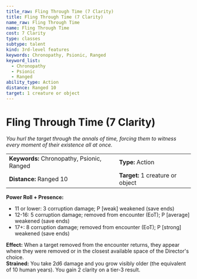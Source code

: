 ```yaml
---
title_raw: Fling Through Time (7 Clarity)
title: Fling Through Time (7 Clarity)
name_raw: Fling Through Time
name: Fling Through Time
cost: 7 Clarity
type: classes
subtype: talent
kind: 3rd-level features
keywords: Chronopathy, Psionic, Ranged
keyword_list:
  - Chronopathy
  - Psionic
  - Ranged
ability_type: Action
distance: Ranged 10
target: 1 creature or object
---
```


# Fling Through Time (7 Clarity)

*You hurl the target through the annals of time, forcing them to witness every moment of their existence all at once.*

|                                            |                                  |
| :----------------------------------------- | :------------------------------- |
| **Keywords:** Chronopathy, Psionic, Ranged | **Type:** Action                 |
| **Distance:** Ranged 10                    | **Target:** 1 creature or object |

**Power Roll + Presence:**

- 11 or lower: 3 corruption damage; P \[weak\] weakened (save ends)
- 12-16: 5 corruption damage; removed from encounter (EoT); P \[average\] weakened (save ends)
- 17+: 8 corruption damage; removed from encounter (EoT); P \[strong\] weakened (save ends)

**Effect:** When a target removed from the encounter returns, they appear where they were removed or in the closest available space of the Director's choice.\
**Strained:** You take 2d6 damage and you grow visibly older (the equivalent of 10 human years). You gain 2 clarity on a tier-3 result.

